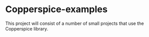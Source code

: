 # Copperspice-examples
This project will consist of a number of small projects that use the Copperspice library. 
